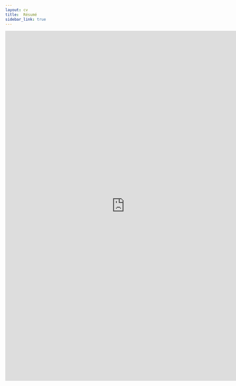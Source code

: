 ```yaml
---
layout: cv
title:  Résumé
sidebar_link: true
---
```

  <iframe src="https://drive.google.com/file/d/1Q3S-E6ykFbn19eV8fM4QucSJxbIHz5wv/preview" width="150%" height="1110" scrolling="no" frameBorder="0"></iframe>
<!-- <p class="message">
	CV  shall be provided on request

</p>
 -->
<!--<iframe src="https://docs.google.com/document/d/1jZ5gHIweoSlE63p_gBys1Iluc20OcuS0gJ6I5mj3z-U/pub?embedded=true" width="800" height="1800"  scrolling="no" frameBorder="0"></iframe>-->
